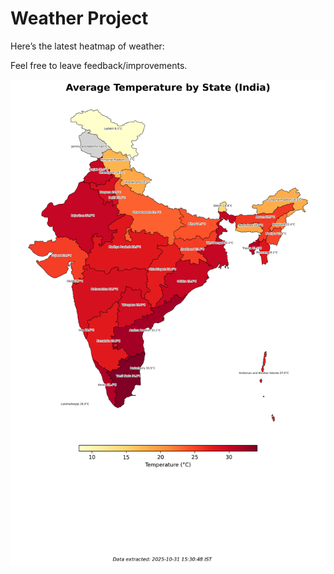 # Weather Project

Here’s the latest heatmap of weather:

Feel free to leave feedback/improvements.

![India Heatmap](docs/assets/india_heatmap.png?v=0488D2)
